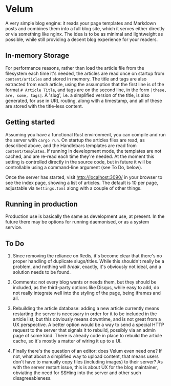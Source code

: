 # Velum

A very simple blog engine: it reads your page templates and Markdown posts and
combines them into a full blog site, which it serves either directly or via
something like nginx. The idea is to be as minimal and lightweight as possible,
while still providing a decent blog experience for your readers.

## In-memory Storage

For performance reasons, rather than load the article file from the filesystem
each time it's needed, the articles are read once on startup from
`content/articles` and stored in memory. The title and tags are also extracted
from each article, using the assumption that the first line is of the format `#
Article Title`, and tags are on the second line, in the form `|these, are,
some, tags|`. A 'slug', i.e. a simplified version of the title, is also
generated, for use in URL routing, along with a timestamp, and all of these are
stored with the title-less content.

## Getting started

Assuming you have a functional Rust environment, you can compile and run the
server with `cargo run`. On startup the articles files are read, as described
above, and the Handlebars templates are read from `content/templates`. If
running in development mode, the templates are not cached, and are re-read each
time they're needed. At the moment this setting is controlled directly in the
source code, but in future it will be controllable using a command-line
argument (see To Do, below).

Once the server has started, visit <http://localhost:3090/> in your browser to
see the index page, showing a list of articles. The default is 10 per page,
adjustable via `Settings.toml` along with a couple of other things.

## Running in production

Production use is basically the same as development use, at present. In the
future there may be options for running daemonised, or as a system service.

## To Do

1. Since removing the reliance on Redis, it's become clear that there's no
   proper handling of duplicate slugs/titles. While this shouldn't really be
   a problem, and nothing will *break*, exactly, it's obviously not ideal, and
   a solution needs to be found.

2. Comments: not every blog wants or needs them, but they should be included,
   as the third-party options like Disqus, while easy to add, do not really
   integrate well into the styling of the page, being iframes and all.

3. Rebuilding the article database: adding a new article currently means
   restarting the server is necessary in order for it to be included in the
   article list, but  this obviously means downtime, and is not great from a UX
   perspective. A better option would be a way to send a special HTTP request
   to the server that signals it to rebuild, possibly via an admin page of some
   kind. There is already code in place to rebuild the article cache, so it's
   mostly a matter of wiring it up to a UI.

4. Finally there's the question of an editor: does Velum even need one? If not,
   what about a simplified way to upload content, that means users don't have
   to manually copy files (including images) to their server? As with the
   server restart issue, this is about UX for the blog maintainer, obviating
   the need for SSHing into the server and other such disagreeableness.
